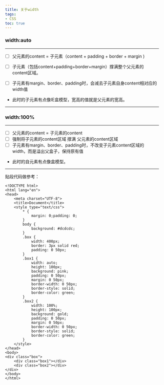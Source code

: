 ```yaml
---
title: 关于width
tags: 
- CSS
toc: true
---
```

### **width:auto**

---
- [ ] 父元素的content = 子元素（content + padding + border + margin )
- [ ] 子元素（包括content+padding+border+margin）撑满整个父元素的content区域。

- [ ] 子元素有margin、border、padding时，会减去子元素自身content相对应的width值
- 此时的子元素有点像IE盒模型，宽高的值就是父元素的宽高。
---
### **width:100%**

---
<!--more-->

- [ ] 父元素的content = 子元素的content
- [ ] 强制将子元素的content区域 撑满 父元素的content区域
- [ ] 子元素有margin、border、padding时，不改变子元素content区域的width，而是溢出父盒子，保持原有值

- 此时的自元素有点像盒模型。
---
贴段代码做参考：

```
<!DOCTYPE html>
<html lang="en">
<head>
    <meta charset="UTF-8">
    <title>Document</title>
    <style type="text/css">
        * {
            margin: 0;padding: 0;
        }
        body {
            background: #dcdcdc;
        }
        .box {
            width: 400px;
            border: 3px solid red;
            padding: 0 50px;
        }
        .box1 {
            width: auto;
            height: 100px;
            background: pink;
            padding: 0 50px;
            margin: 0 50px;
            border-width: 0 50px;
            border-style: solid;
            border-color: green;
        }
        .box2 {
            width: 100%;
            height: 100px;
            background: gold;
            padding: 0 50px;
            margin: 0 50px;
            border-width: 0 50px;
            border-style: solid;
            border-color: green;
        }
    </style>
</head>
<body>
<div class="box">
    <div class="box1"></div>
    <div class="box2"></div>
</div>
</body>
</html>

```



